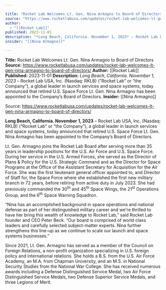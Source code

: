 ```yaml
---

title: "Rocket Lab Welcomes Lt. Gen. Nina Armagno to Board of Directors "
source: "https://www.rocketlabusa.com/updates/rocket-lab-welcomes-lt-gen-nina-armagno-to-board-of-directors/"
author:
  - "[[Rocket Lab]]"
published: 2023-11-01
description: "*Long Beach, California. November 1, 2023* – Rocket Lab USA, Inc. (Nasdaq: RKLB) (“Rocket Lab” or “the Company”), a global leader in launch services and space systems, today announced that retired U.S. Space Force Lt. Gen. Nina Armagno has been appointed to the Company’s Board of Directors."
insider: "[[Nina Armagno]]"

---
```


**Title:** Rocket Lab Welcomes Lt. Gen. Nina Armagno to Board of Directors 
**Source:** https://www.rocketlabusa.com/updates/rocket-lab-welcomes-lt-gen-nina-armagno-to-board-of-directors/
**Author:** [[Rocket Lab]]
**Published:** 2023-11-01
**Description:** *Long Beach, California. November 1, 2023* – Rocket Lab USA, Inc. (Nasdaq: RKLB) (“Rocket Lab” or “the Company”), a global leader in launch services and space systems, today announced that retired U.S. Space Force Lt. Gen. Nina Armagno has been appointed to the Company’s Board of Directors.
**Insider:** [[Nina Armagno]]

Source: https://www.rocketlabusa.com/updates/rocket-lab-welcomes-lt-gen-nina-armagno-to-board-of-directors/

**Long Beach, California. November 1, 2023** – Rocket Lab USA, Inc. (Nasdaq: RKLB) (“Rocket Lab” or “the Company”), a global leader in launch services and space systems, today announced that retired U.S. Space Force Lt. Gen. Nina Armagno has been appointed to the Company’s Board of Directors.

Lt. Gen. Armagno joins the Rocket Lab Board after serving more than 35 years in leadership positions for the U.S. Air Force and U.S. Space Force. During her service in the U.S. Armed Forces, she served as the Director of Plans & Policy for the U.S. Strategic Command and as the Director for Space Programs at the Office of the Assistant Secretary for Acquisition for the Air Force. She was the first lieutenant general officer appointed to, and Director of Staff for, the Space Force where she established the first new military branch in 72 years, before retiring from active duty in July 2023. She had previously commanded the 30<sup>th</sup> and 45<sup>th</sup> Space Wings, the 21<sup>st</sup> Operations Group, and the 6<sup>th</sup> Space Warning Squadron.

“Nina has an accomplished background in space operations and national defense as part of her distinguished military career and we're thrilled to have her bring this wealth of knowledge to Rocket Lab,” said Rocket Lab founder and CEO Peter Beck. “Our board is comprised of world class leaders and carefully selected subject-matter experts. Nina further strengthens this line-up as we continue to scale our launch and space systems businesses.”

Since 2021, Lt. Gen. Armagno has served as a member of the Council on Foreign Relations, a non-profit organization specializing in U.S. foreign policy and international relations. She holds a B.S. from the U.S. Air Force Academy, an M.A. from Chapman University, and an M.S. in National Security Studies from the National War College. She has received numerous awards including a Defense Distinguished Service Medal, two Air Force Distinguished Service Medals, two Defense Superior Service Medals, and three Legions of Merit.